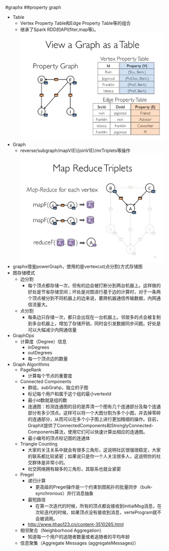 #graphx
##property graph 
*   Table
    -   Vertex Property Table和Edge Property Table等的组合
    -   继承了Spark RDD的API(fiter,map等)。
![](../images/5.png)
*   Graph
    -   reverse/subgraph/mapV(E)/joinV(E)/mrTriplets等操作
![](../images/6.png)
*   graphx借鉴powerGraph，使用的是vertexcut(点分割)方式存储图
*   图存储模式
    -   边分割
        -   每个顶点都存储一次，但有的边会被打断分到两台机器上。这样做的好处是节省存储空间；坏处是对图进行基于边的计算时，对于一条两个顶点被分到不同机器上的边来说，要跨机器通信传输数据，内网通信流量大。 
    -   点分割
        -   每条边只存储一次，都只会出现在一台机器上。邻居多的点会被复制到多台机器上，增加了存储开销，同时会引发数据同步问题。好处是可以大幅减少内网通信量
*   GraphOps
    -   计算度（Degree）信息
        -   inDegrees
        -   outDegrees
        -   每一个顶点边的数量
*   Graph Algorithms
    -   PageRank
        -   计算每个节点的重要度
    -   Connected Components
        -   群组，subGrahp，独立的子图
        -   标记每个用户和属于这个组的最小vertexId
        -   最小id数就是组的数
        -   连通图：检测连通图的目的是弄清一个图有几个连通部分及每个连通部分有多少顶点。这样可以将一个大图分割为多个小图，并去掉零碎的连通部分，从而可以在多个小子图上进行更加精细的操作。目前，GraphX提供了ConnectedComponents和StronglyConnected-Components算法，使用它们可以快速计算出相应的连通图。
        -   最小编号的顶点标记图的连通体
    -   Triangle Counting
        -   大家的关注关系中就会有很多三角形，这说明社区很强很稳定，大家的联系都比较紧密；如果说只是你一个人关注很多人，这说明你的社交群体是非常小的。
        -   社交网络拥有越多的三角形，其联系也就业紧密
    -   Pregel
        -   递归计算
            -   更高级的Pregel操作是一个约束到图拓扑的批量同步（bulk-synchronous）并行消息抽象
        -   最短路径
            -   在第一次迭代的时候，所有的顶点都会接收到initialMsg消息，在次轮迭代的时候，如果顶点没有接收到消息，verteProgram就不会被调用。
        -   http://www.ithao123.cn/content-3510265.html
    -   相邻聚合（Neighborhood Aggregation）
        -   知道每一个用户的追随者数量或者追随者的平均年龄
    -   信息聚集（Aggregate Messages (aggregateMessages)）



